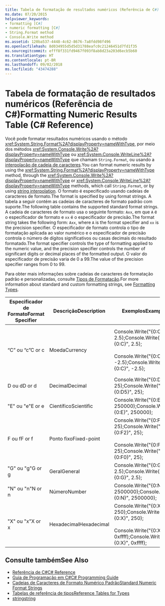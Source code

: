 ```yaml
---
title: Tabela de formatação de resultados numéricos (Referência de C#)
ms.date: 07/20/2015
helpviewer_keywords:
- formatting [C#]
- numeric formatting [C#]
- String.Format method
- Console.Write method
ms.assetid: 120ba537-4448-4c62-8676-7a8fdd98f496
ms.openlocfilehash: 8d034955d5d5d31788eafc0c21246451d7fd1f35
ms.sourcegitcommit: efff8f331fd9467f093f8ab8d23a203d6ecb5b60
ms.translationtype: HT
ms.contentlocale: pt-BR
ms.lasthandoff: 09/02/2018
ms.locfileid: "43474288"
---
```

# <a name="formatting-numeric-results-table-c-reference"></a><span data-ttu-id="d12eb-102">Tabela de formatação de resultados numéricos (Referência de C#)</span><span class="sxs-lookup"><span data-stu-id="d12eb-102">Formatting Numeric Results Table (C# Reference)</span></span>
<span data-ttu-id="d12eb-103">Você pode formatar resultados numéricos usando o método <xref:System.String.Format%2A?displayProperty=nameWithType>, por meio dos métodos <xref:System.Console.Write%2A?displayProperty=nameWithType> ou <xref:System.Console.WriteLine%2A?displayProperty=nameWithType> que chamam `String.Format`, ou usando a [interpolação de cadeia de caracteres](../tokens/interpolated.md).</span><span class="sxs-lookup"><span data-stu-id="d12eb-103">You can format numeric results by using the <xref:System.String.Format%2A?displayProperty=nameWithType> method, through the <xref:System.Console.Write%2A?displayProperty=nameWithType> or <xref:System.Console.WriteLine%2A?displayProperty=nameWithType> methods, which call `String.Format`, or by using [string interpolation](../tokens/interpolated.md).</span></span> <span data-ttu-id="d12eb-104">O formato é especificado usando cadeias de caracteres de formato.</span><span class="sxs-lookup"><span data-stu-id="d12eb-104">The format is specified by using format strings.</span></span> <span data-ttu-id="d12eb-105">A tabela a seguir contém as cadeias de caracteres de formato padrão com suporte.</span><span class="sxs-lookup"><span data-stu-id="d12eb-105">The following table contains the supported standard format strings.</span></span> <span data-ttu-id="d12eb-106">A cadeia de caracteres de formato usa o seguinte formato: `Axx`, em que `A` é o especificador de formato e `xx` é o especificador de precisão.</span><span class="sxs-lookup"><span data-stu-id="d12eb-106">The format string takes the following form: `Axx`, where `A` is the format specifier and `xx` is the precision specifier.</span></span> <span data-ttu-id="d12eb-107">O especificador de formato controla o tipo de formatação aplicada ao valor numérico e o especificador de precisão controla o número de dígitos significativos ou casas decimais do resultado formatado.</span><span class="sxs-lookup"><span data-stu-id="d12eb-107">The format specifier controls the type of formatting applied to the numeric value, and the precision specifier controls the number of significant digits or decimal places of the formatted output.</span></span> <span data-ttu-id="d12eb-108">O valor do especificador de precisão varia de 0 a 99.</span><span class="sxs-lookup"><span data-stu-id="d12eb-108">The value of the precision specifier ranges from 0 to 99.</span></span>  
  
 <span data-ttu-id="d12eb-109">Para obter mais informações sobre cadeias de caracteres de formatação padrão e personalizadas, consulte [Tipos de Formatação](../../../standard/base-types/formatting-types.md).</span><span class="sxs-lookup"><span data-stu-id="d12eb-109">For more information about standard and custom formatting strings, see [Formatting Types](../../../standard/base-types/formatting-types.md).</span></span>
  
|<span data-ttu-id="d12eb-110">Especificador de Formato</span><span class="sxs-lookup"><span data-stu-id="d12eb-110">Format Specifier</span></span>|<span data-ttu-id="d12eb-111">Descrição</span><span class="sxs-lookup"><span data-stu-id="d12eb-111">Description</span></span>|<span data-ttu-id="d12eb-112">Exemplos</span><span class="sxs-lookup"><span data-stu-id="d12eb-112">Examples</span></span>|<span data-ttu-id="d12eb-113">Saída</span><span class="sxs-lookup"><span data-stu-id="d12eb-113">Output</span></span>|  
|----------------------|-----------------|--------------|------------|  
|<span data-ttu-id="d12eb-114">“C” ou “c”</span><span class="sxs-lookup"><span data-stu-id="d12eb-114">C or c</span></span>|<span data-ttu-id="d12eb-115">Moeda</span><span class="sxs-lookup"><span data-stu-id="d12eb-115">Currency</span></span>|<span data-ttu-id="d12eb-116">Console.Write("{0:C}", 2.5);</span><span class="sxs-lookup"><span data-stu-id="d12eb-116">Console.Write("{0:C}", 2.5);</span></span><br /><br /> <span data-ttu-id="d12eb-117">Console.Write("{0:C}", -2.5);</span><span class="sxs-lookup"><span data-stu-id="d12eb-117">Console.Write("{0:C}", -2.5);</span></span>|<span data-ttu-id="d12eb-118">$2.50</span><span class="sxs-lookup"><span data-stu-id="d12eb-118">$2.50</span></span><br /><br /> <span data-ttu-id="d12eb-119">($2,50)</span><span class="sxs-lookup"><span data-stu-id="d12eb-119">($2.50)</span></span>|  
|<span data-ttu-id="d12eb-120">D ou d</span><span class="sxs-lookup"><span data-stu-id="d12eb-120">D or d</span></span>|<span data-ttu-id="d12eb-121">Decimal</span><span class="sxs-lookup"><span data-stu-id="d12eb-121">Decimal</span></span>|<span data-ttu-id="d12eb-122">Console.Write("{0:D5}", 25);</span><span class="sxs-lookup"><span data-stu-id="d12eb-122">Console.Write("{0:D5}", 25);</span></span>|<span data-ttu-id="d12eb-123">00025</span><span class="sxs-lookup"><span data-stu-id="d12eb-123">00025</span></span>|  
|<span data-ttu-id="d12eb-124">"E" ou "e"</span><span class="sxs-lookup"><span data-stu-id="d12eb-124">E or e</span></span>|<span data-ttu-id="d12eb-125">Científico</span><span class="sxs-lookup"><span data-stu-id="d12eb-125">Scientific</span></span>|<span data-ttu-id="d12eb-126">Console.Write("{0:E}", 250000);</span><span class="sxs-lookup"><span data-stu-id="d12eb-126">Console.Write("{0:E}", 250000);</span></span>|<span data-ttu-id="d12eb-127">2,500000E+005</span><span class="sxs-lookup"><span data-stu-id="d12eb-127">2.500000E+005</span></span>|  
|<span data-ttu-id="d12eb-128">F ou f</span><span class="sxs-lookup"><span data-stu-id="d12eb-128">F or f</span></span>|<span data-ttu-id="d12eb-129">Ponto fixo</span><span class="sxs-lookup"><span data-stu-id="d12eb-129">Fixed-point</span></span>|<span data-ttu-id="d12eb-130">Console.Write("{0:F2}", 25);</span><span class="sxs-lookup"><span data-stu-id="d12eb-130">Console.Write("{0:F2}", 25);</span></span><br /><br /> <span data-ttu-id="d12eb-131">Console.Write("{0:F0}", 25);</span><span class="sxs-lookup"><span data-stu-id="d12eb-131">Console.Write("{0:F0}", 25);</span></span>|<span data-ttu-id="d12eb-132">25,00</span><span class="sxs-lookup"><span data-stu-id="d12eb-132">25.00</span></span><br /><br /> <span data-ttu-id="d12eb-133">25</span><span class="sxs-lookup"><span data-stu-id="d12eb-133">25</span></span>|  
|<span data-ttu-id="d12eb-134">"G" ou "g"</span><span class="sxs-lookup"><span data-stu-id="d12eb-134">G or g</span></span>|<span data-ttu-id="d12eb-135">Geral</span><span class="sxs-lookup"><span data-stu-id="d12eb-135">General</span></span>|<span data-ttu-id="d12eb-136">Console.Write("{0:G}", 2.5);</span><span class="sxs-lookup"><span data-stu-id="d12eb-136">Console.Write("{0:G}", 2.5);</span></span>|<span data-ttu-id="d12eb-137">2.5</span><span class="sxs-lookup"><span data-stu-id="d12eb-137">2.5</span></span>|  
|<span data-ttu-id="d12eb-138">"N" ou "n"</span><span class="sxs-lookup"><span data-stu-id="d12eb-138">N or n</span></span>|<span data-ttu-id="d12eb-139">Número</span><span class="sxs-lookup"><span data-stu-id="d12eb-139">Number</span></span>|<span data-ttu-id="d12eb-140">Console.Write("{0:N}", 2500000);</span><span class="sxs-lookup"><span data-stu-id="d12eb-140">Console.Write("{0:N}", 2500000);</span></span>|<span data-ttu-id="d12eb-141">2.500.000,00</span><span class="sxs-lookup"><span data-stu-id="d12eb-141">2,500,000.00</span></span>|  
|<span data-ttu-id="d12eb-142">"X" ou "x"</span><span class="sxs-lookup"><span data-stu-id="d12eb-142">X or x</span></span>|<span data-ttu-id="d12eb-143">Hexadecimal</span><span class="sxs-lookup"><span data-stu-id="d12eb-143">Hexadecimal</span></span>|<span data-ttu-id="d12eb-144">Console.Write("{0:X}", 250);</span><span class="sxs-lookup"><span data-stu-id="d12eb-144">Console.Write("{0:X}", 250);</span></span><br /><br /> <span data-ttu-id="d12eb-145">Console.Write("{0:X}", 0xffff);</span><span class="sxs-lookup"><span data-stu-id="d12eb-145">Console.Write("{0:X}", 0xffff);</span></span>|<span data-ttu-id="d12eb-146">FA</span><span class="sxs-lookup"><span data-stu-id="d12eb-146">FA</span></span><br /><br /> <span data-ttu-id="d12eb-147">FFFF</span><span class="sxs-lookup"><span data-stu-id="d12eb-147">FFFF</span></span>|  
  
## <a name="see-also"></a><span data-ttu-id="d12eb-148">Consulte também</span><span class="sxs-lookup"><span data-stu-id="d12eb-148">See Also</span></span>

- [<span data-ttu-id="d12eb-149">Referência de C#</span><span class="sxs-lookup"><span data-stu-id="d12eb-149">C# Reference</span></span>](../../../csharp/language-reference/index.md)  
- [<span data-ttu-id="d12eb-150">Guia de Programação em C#</span><span class="sxs-lookup"><span data-stu-id="d12eb-150">C# Programming Guide</span></span>](../../../csharp/programming-guide/index.md)  
- [<span data-ttu-id="d12eb-151">Cadeias de Caracteres de Formato Numérico Padrão</span><span class="sxs-lookup"><span data-stu-id="d12eb-151">Standard Numeric Format Strings</span></span>](../../../standard/base-types/standard-numeric-format-strings.md)  
- [<span data-ttu-id="d12eb-152">Tabelas de referência de tipos</span><span class="sxs-lookup"><span data-stu-id="d12eb-152">Reference Tables for Types</span></span>](../../../csharp/language-reference/keywords/reference-tables-for-types.md)  
- [<span data-ttu-id="d12eb-153">string</span><span class="sxs-lookup"><span data-stu-id="d12eb-153">string</span></span>](../../../csharp/language-reference/keywords/string.md)
